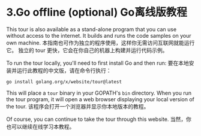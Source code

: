 

3.Go offline (optional) Go离线版教程
======

This tour is also available as a stand-alone program that you can use without access to the internet. 
It builds and runs the code samples on your own machine.
本指南也可作为独立的程序使用，这样你无需访问互联网就能运行它。
独立的 tour 更快，它会在你自己的机器上构建并运行代码示例。

To run the tour locally, you'll need to first install Go and then run:
要在本地安装并运行此教程的中文版，请在命令行执行：
```
go install golang.org/x/website/tour@latest
```

This will place a `tour` binary in your GOPATH's `bin` directory. 
When you run the tour program, it will open a web browser displaying your local version of the tour.
该程序会打开一个浏览器并显示你本地版本的教程。

Of course, you can continue to take the tour through this website.
当然，你也可以继续在线学习本教程。

